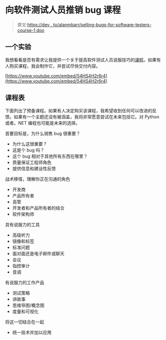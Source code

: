 # 向软件测试人员推销 bug 课程

> 原文:[https://dev . to/alanmbarr/selling-bugs-for-software-testers-course-1 doo](https://dev.to/alanmbarr/selling-bugs-for-software-testers-course-1doo)

## [](#an-experiment)一个实验

我想看看是否有需求让我提供一个关于提高软件测试人员说服技巧的[课程](https://persuasive-software-testing.teachable.com/p/bug-selling)。如果有人购买课程，我会制作它，并尝试尽快交付内容。

[https://www.youtube.com/embed/54HS4H2r6r4](https://www.youtube.com/embed/54HS4H2r6r4)

## [](#the-curriculum)课程表

下面列出了预备课程。如果有人决定购买该课程，我希望收到任何可以改进的反馈。如果有一个主题还没有被涵盖，我将非常愿意尝试在未来包括它。对 Python 或者。NET 编程也可能是未来的选择。

首要目标是，为什么销售 bug 很重要？

*   为什么这很重要？
*   这是个 bug 吗？
*   这个 bug 相对于其他所有东西在哪里？
*   质量保证工程师角色
*   提供信息和建设性反馈

战术移情，理解你正在沟通的角色

*   开发商
*   产品所有者
*   高管
*   开发者和产品所有者的结合
*   软件架构师

具有说服力的工具

*   高级听力
*   镜像和标签
*   标准问题
*   面对面还是电子邮件或聊天
*   会议
*   指控审计
*   音调

有说服力的工作产品

*   测试策略
*   讲故事
*   思维导图/概念图
*   度量和可视化

将这一切结合在一起

*   统一技术并加以应用